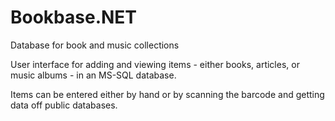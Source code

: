 # Bookbase.NET
Database for book and music collections

User interface for adding and viewing items - either books, articles, or music albums - in an MS-SQL database.

Items can be entered either by hand or by scanning the barcode and getting data off public databases.
